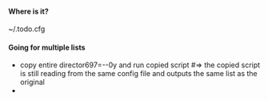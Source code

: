 #### Where is it?
~/.todo.cfg

#### Going for multiple lists

* copy entire director697=--0y and run copied script #=> the copied script is still reading from the same config file and outputs the same list as the original
*
